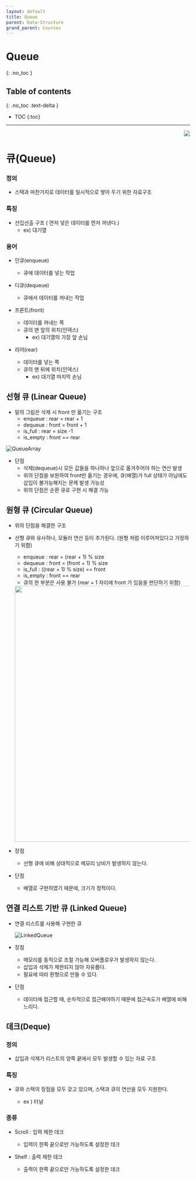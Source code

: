 ```yaml
---
layout: default
title: Queue
parent: Data-Structure
grand_parent: Courses
---
```


# Queue
{: .no_toc }

## Table of contents
{: .no_toc .text-delta }

- TOC
{:toc}

---

<div align="right">
  <a href="https://github.com/kpryu6">
    <img src="https://img.shields.io/badge/github-181717?style=for-the-badge&logo=github&logoColor=white">
  </a>
</div>

# 큐(Queue)

### 정의

- 스택과 마찬가지로 데이터를 일시적으로 쌓아 두기 위한 자료구조

### 특징

- 선입선출 구조 ( 먼저 넣은 데이터를 먼저 꺼낸다.)
  - ex) 대기열

### 용어

- 인큐(enqueue)

  - 큐에 데이터를 넣는 작업

- 디큐(dequeue)

  - 큐에서 데이터를 꺼내는 작업

- 프론트(front)

  - 데이터를 꺼내는 쪽
  - 큐의 맨 앞의 위치(인덱스)
    - ex) 대기열의 가장 앞 손님

- 리어(rear)
  - 데이터를 넣는 쪽
  - 큐의 맨 뒤에 위치(인덱스)
    - ex) 대기열 마지막 손님

## 선형 큐 (Linear Queue)

- 밑의 그림은 삭제 시 front 만 옮기는 구조
  - enqueue : rear = rear + 1
  - dequeue : front = front + 1
  - is_full : rear = size -1
  - is_empty : front == rear

![QueueArray](https://user-images.githubusercontent.com/88774925/204083365-1360ffc3-020e-4d35-91d8-ce9616375e72.jpg)

- 단점
  - 삭제(dequeue)시 모든 값들을 하나하나 앞으로 옮겨주어야 하는 연산 발생
  - 위의 단점을 보완하여 front만 옮기는 경우에, 큐(배열)가 full 상태가 아님에도 삽입이 불가능해지는 문제 발생 가능성
  - 위의 단점은 순환 큐로 구현 시 해결 가능

## 원형 큐 (Circular Queue)

- 위의 단점을 해결한 구조

- 선형 큐와 유사하나, 모듈러 연산 등이 추가된다. (원형 처럼 이루어져있다고 가정하기 위함)

  - enqueue : rear = (rear + 1) % size
  - dequeue : front = (front + 1) % size
  - is_full : ((rear + 1) % size) == front
  - is_empty : front == rear
  - 큐의 한 부분은 사용 불가 (rear + 1 자리에 front 가 있음을 판단하기 위함)

  <img src = "https://user-images.githubusercontent.com/88774925/204096370-8ca1d47b-f261-4469-8b5d-0ce514da4659.jpg" width = "700, height = 700"/>

- 장점

  - 선형 큐에 비해 상대적으로 메모리 낭비가 발생하지 않는다.

- 단점
  - 배열로 구현하였기 때문에, 크기가 정적이다.

## 연결 리스트 기반 큐 (Linked Queue)

- 연결 리스트를 사용해 구현한 큐

  ![LinkedQueue](https://velog.velcdn.com/images/belper6/post/980d5f25-a1c3-4bc1-b4ef-0da4b231ada3/image.png)

- 장점

  - 메모리를 동적으로 조절 가능해 오버플로우가 발생하지 않는다.
  - 삽입과 삭제가 제한되지 않아 자유롭다.
  - 필요에 따라 환형으로 만들 수 있다.

- 단점
  - 데이터에 접근할 때, 순차적으로 접근해야하기 때문에 접근속도가 배열에 비해 느리다.

## 데크(Deque)

### 정의

- 삽입과 삭제가 리스트의 양쪽 끝에서 모두 발생할 수 있는 자료 구조

### 특징

- 큐와 스택의 장점을 모두 갖고 있으며, 스택과 큐의 연산을 모두 지원한다.

  - ex ) 터널

### 종류

- Scroll : 입력 제한 데크

  - 입력이 한쪽 끝으로만 가능하도록 설정한 데크

- Shelf : 출력 제한 데크

  - 출력이 한쪽 끝으로만 가능하도록 설정한 데크
